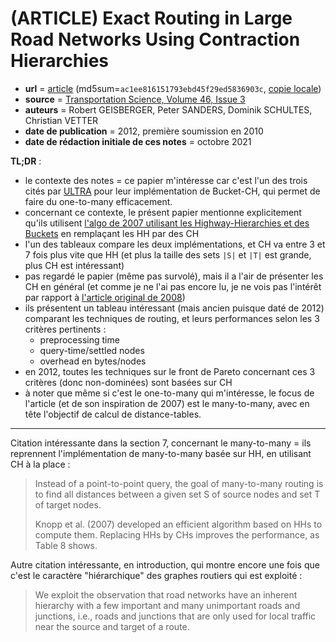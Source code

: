 # (ARTICLE) Exact Routing in Large Road Networks Using Contraction Hierarchies

- **url** = [article](https://dl.acm.org/doi/10.1287/trsc.1110.0401) (md5sum=`ac1ee816151793ebd45f29ed5836903c`, [copie locale](./LOCALCOPIES/trsc.1110.0401.pdf))
- **source** = [Transportation Science, Volume 46, Issue 3](https://dl.acm.org/toc/trnps/2012/46/3)
- **auteurs** = Robert GEISBERGER, Peter SANDERS, Dominik SCHULTES, Christian VETTER
- **date de publication** = 2012, première soumission en 2010
- **date de rédaction initiale de ces notes** = octobre 2021


**TL;DR** :
- le contexte des notes = ce papier m'intéresse car c'est l'un des trois cités par [ULTRA](./2019-ULTRA.md) pour leur implémentation de Bucket-CH, qui permet de faire du one-to-many efficacement.
- concernant ce contexte, le présent papier mentionne explicitement qu'ils utilisent [l'algo de 2007 utilisant les Highway-Hierarchies et des Buckets](2007-bucket-ch-aka-computing-many-to-many-using-highway-hierarchies.md) en remplaçant les HH par des CH
- l'un des tableaux compare les deux implémentations, et CH va entre 3 et 7 fois plus vite que HH (et plus la taille des sets `|S|` et `|T|` est grande, plus CH est intéressant)
- pas regardé le papier (même pas survolé), mais il a l'air de présenter les CH en général (et comme je ne l'ai pas encore lu, je ne vois pas l'intérêt par rapport à [l'article original de 2008](./2008-contraction-hierarchies.md))
- ils présentent un tableau intéressant (mais ancien puisque daté de 2012) comparant les techniques de routing, et leurs performances selon les 3 critères pertinents :
    - preprocessing time
    - query-time/settled nodes
    - overhead en bytes/nodes
- en 2012, toutes les techniques sur le front de Pareto concernant ces 3 critères (donc non-dominées) sont basées sur CH
- à noter que même si c'est le one-to-many qui m'intéresse, le focus de l'article (et de son inspiration de 2007) est le many-to-many, avec en tête l'objectif de calcul de distance-tables.

----

Citation intéressante dans la section 7, concernant le many-to-many = ils reprennent l'implémentation de many-to-many basée sur HH, en utilisant CH à la place :

> Instead of a point-to-point query, the goal of many-to-many routing is to find all distances between a given set S of source nodes and set T of target nodes.
>
> Knopp et al. (2007) developed an efficient algorithm based on HHs to compute them. Replacing HHs by CHs improves the performance, as Table 8 shows.

Autre citation intéressante, en introduction, qui montre encore une fois que c'est le caractère "hiérarchique" des graphes routiers qui est exploité :

> We exploit the observation that road networks have an inherent hierarchy with a few important and many unimportant roads and junctions, i.e., roads and junctions that are only used for local traffic near the source and target of a route.
